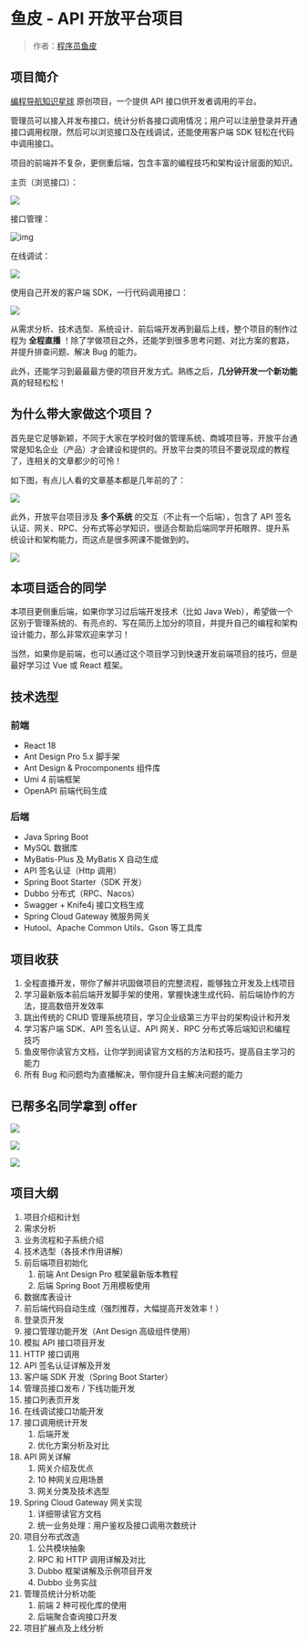 # 鱼皮 - API 开放平台项目

> 作者：[程序员鱼皮](https://github.com/liyupi)

## 项目简介

[编程导航知识星球](https://yupi.icu) 原创项目，一个提供 API 接口供开发者调用的平台。

管理员可以接入并发布接口，统计分析各接口调用情况；用户可以注册登录并开通接口调用权限，然后可以浏览接口及在线调试，还能使用客户端 SDK 轻松在代码中调用接口。

项目的前端并不复杂，更侧重后端，包含丰富的编程技巧和架构设计层面的知识。

主页（浏览接口）：

![](https://yupi-picture-1256524210.cos.ap-shanghai.myqcloud.com/1/1673399530597-2748898e-9f88-4329-85fc-f7bcdba3ae8a.png)



接口管理：

![img](https://yupi-picture-1256524210.cos.ap-shanghai.myqcloud.com/1/1673399741446-9627305d-cd5e-4dbf-b51a-fc249d2206db.png)



在线调试：

![](https://yupi-picture-1256524210.cos.ap-shanghai.myqcloud.com/1/1673399936177-ae0942ec-f0cc-4481-b101-b109e849b3be.png)



使用自己开发的客户端 SDK，一行代码调用接口：

![](https://yupi-picture-1256524210.cos.ap-shanghai.myqcloud.com/1/1673400021340-08220e8e-3aaf-4ca6-bdd6-c7165402151e.png)



从需求分析、技术选型、系统设计、前后端开发再到最后上线，整个项目的制作过程为 **全程直播** ！除了学做项目之外，还能学到很多思考问题、对比方案的套路，并提升排查问题、解决 Bug 的能力。

此外，还能学习到最最最方便的项目开发方式。熟练之后，**几分钟开发一个新功能** 真的轻轻松松！



## 为什么带大家做这个项目？

首先是它足够新颖，不同于大家在学校时做的管理系统、商城项目等，开放平台通常是知名企业（产品）才会建设和提供的。开放平台类的项目不要说现成的教程了，连相关的文章都少的可怜！

如下图，有点儿人看的文章基本都是几年前的了：

![](https://yupi-picture-1256524210.cos.ap-shanghai.myqcloud.com/1/1673320096281-17d8c09b-93c2-456c-b805-dace09605e7e.png)

此外，开放平台项目涉及 **多个系统** 的交互（不止有一个后端），包含了 API 签名认证、网关、RPC、分布式等必学知识，很适合帮助后端同学开拓眼界、提升系统设计和架构能力，而这点是很多网课不能做到的。

![](https://yupi-picture-1256524210.cos.ap-shanghai.myqcloud.com/1/1673400300009-9d6c7262-d1e8-4484-8386-e1971a423b56.png)



## 本项目适合的同学

本项目更侧重后端，如果你学习过后端开发技术（比如 Java Web），希望做一个区别于管理系统的、有亮点的、写在简历上加分的项目，并提升自己的编程和架构设计能力，那么非常欢迎来学习！

当然，如果你是前端，也可以通过这个项目学习到快速开发前端项目的技巧，但是最好学习过 Vue 或 React 框架。



## 技术选型

### 前端

- React 18
- Ant Design Pro 5.x 脚手架
- Ant Design & Procomponents 组件库
- Umi 4 前端框架
- OpenAPI 前端代码生成



### 后端

- Java Spring Boot
- MySQL 数据库
- MyBatis-Plus 及 MyBatis X 自动生成
- API 签名认证（Http 调用）
- Spring Boot Starter（SDK 开发）
- Dubbo 分布式（RPC、Nacos）
- Swagger + Knife4j 接口文档生成
- Spring Cloud Gateway 微服务网关
- Hutool、Apache Common Utils、Gson 等工具库



## 项目收获

1. 全程直播开发，带你了解并巩固做项目的完整流程，能够独立开发及上线项目
2. 学习最新版本前后端开发脚手架的使用，掌握快速生成代码、前后端协作的方法，提高数倍开发效率
3. 跳出传统的 CRUD 管理系统项目，学习企业级第三方平台的架构设计和开发
4. 学习客户端 SDK、API 签名认证、API 网关、RPC 分布式等后端知识和编程技巧
5. 鱼皮带你读官方文档，让你学到阅读官方文档的方法和技巧，提高自主学习的能力
6. 所有 Bug 和问题均为直播解决，带你提升自主解决问题的能力



## 已帮多名同学拿到 offer

![](https://yupi-picture-1256524210.cos.ap-shanghai.myqcloud.com/1/image-20230303094640912.png)

![](https://yupi-picture-1256524210.cos.ap-shanghai.myqcloud.com/1/image-20230303094502786.png)

![](https://yupi-picture-1256524210.cos.ap-shanghai.myqcloud.com/1/781677764412_.pic.jpg)



## 项目大纲

1. 项目介绍和计划
2. 需求分析
3. 业务流程和子系统介绍
4. 技术选型（各技术作用讲解）
5. 前后端项目初始化
    1. 前端 Ant Design Pro 框架最新版本教程
    2. 后端 Spring Boot 万用模板使用
6. 数据库表设计
7. 前后端代码自动生成（强烈推荐，大幅提高开发效率！）
8. 登录页开发
9. 接口管理功能开发（Ant Design 高级组件使用）
10. 模拟 API 接口项目开发
11. HTTP 接口调用
12. API 签名认证详解及开发
13. 客户端 SDK 开发（Spring Boot Starter）
14. 管理员接口发布 / 下线功能开发
15. 接口列表页开发
16. 在线调试接口功能开发
17. 接口调用统计开发
    1. 后端开发
    2. 优化方案分析及对比
18. API 网关详解
    1. 网关介绍及优点
    2. 10 种网关应用场景
    3. 网关分类及技术选型
19. Spring Cloud Gateway 网关实现
    1. 详细带读官方文档
    2. 统一业务处理：用户鉴权及接口调用次数统计
20. 项目分布式改造
    1. 公共模块抽象
    2. RPC 和 HTTP 调用详解及对比
    3. Dubbo 框架讲解及示例项目开发
    4. Dubbo 业务实战
21. 管理员统计分析功能
    1. 前端 2 种可视化库的使用
    2. 后端聚合查询接口开发
22. 项目扩展点及上线分析
